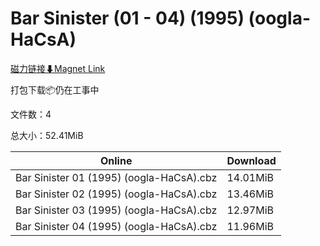 # Bar Sinister (01 - 04) (1995) (oogla-HaCsA)

[磁力链接⬇Magnet Link](magnet:?xt=urn:btih:08b705fbb821f1948c8b44a683baa3e5276560bc&dn=Bar%20Sinister%20%2801%20-%2004%29%20%281995%29%20%28oogla-HaCsA%29)

打包下载📦仍在工事中

文件数：4

总大小：52.41MiB

Online | Download
--- | ---
Bar Sinister 01 (1995) (oogla-HaCsA).cbz | 14.01MiB
Bar Sinister 02 (1995) (oogla-HaCsA).cbz | 13.46MiB
Bar Sinister 03 (1995) (oogla-HaCsA).cbz | 12.97MiB
Bar Sinister 04 (1995) (oogla-HaCsA).cbz | 11.96MiB